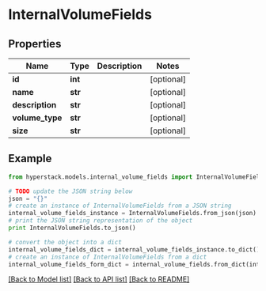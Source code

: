 # InternalVolumeFields


## Properties

Name | Type | Description | Notes
------------ | ------------- | ------------- | -------------
**id** | **int** |  | [optional] 
**name** | **str** |  | [optional] 
**description** | **str** |  | [optional] 
**volume_type** | **str** |  | [optional] 
**size** | **str** |  | [optional] 

## Example

```python
from hyperstack.models.internal_volume_fields import InternalVolumeFields

# TODO update the JSON string below
json = "{}"
# create an instance of InternalVolumeFields from a JSON string
internal_volume_fields_instance = InternalVolumeFields.from_json(json)
# print the JSON string representation of the object
print InternalVolumeFields.to_json()

# convert the object into a dict
internal_volume_fields_dict = internal_volume_fields_instance.to_dict()
# create an instance of InternalVolumeFields from a dict
internal_volume_fields_form_dict = internal_volume_fields.from_dict(internal_volume_fields_dict)
```
[[Back to Model list]](../README.md#documentation-for-models) [[Back to API list]](../README.md#documentation-for-api-endpoints) [[Back to README]](../README.md)


